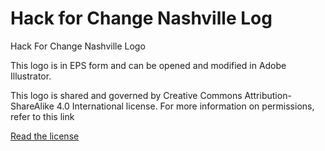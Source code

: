 Hack for Change Nashville Log
=================

Hack For Change Nashville Logo

This logo is in EPS form and can be opened and modified in Adobe Illustrator. 

This logo is shared and governed by Creative Commons Attribution-ShareAlike 4.0 International license.
For more information on permissions, refer to this link

[Read the license](http://creativecommons.org/licenses/by-sa/4.0/)

